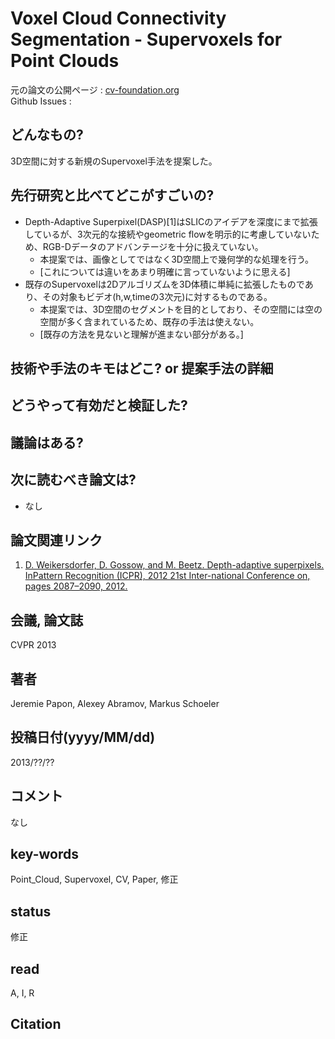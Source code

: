 # Voxel Cloud Connectivity Segmentation - Supervoxels for Point Clouds

元の論文の公開ページ : [cv-foundation.org](https://www.cv-foundation.org/openaccess/content_cvpr_2013/papers/Papon_Voxel_Cloud_Connectivity_2013_CVPR_paper.pdf)  
Github Issues : 

## どんなもの?
3D空間に対する新規のSupervoxel手法を提案した。

## 先行研究と比べてどこがすごいの?
- Depth-Adaptive Superpixel(DASP)[1]はSLICのアイデアを深度にまで拡張しているが、3次元的な接続やgeometric flowを明示的に考慮していないため、RGB-Dデータのアドバンテージを十分に扱えていない。
    - 本提案では、画像としてではなく3D空間上で幾何学的な処理を行う。
    - [これについては違いをあまり明確に言っていないように思える]
- 既存のSupervoxelは2Dアルゴリズムを3D体積に単純に拡張したものであり、その対象もビデオ(h,w,timeの3次元)に対するものである。
    - 本提案では、3D空間のセグメントを目的としており、その空間には空の空間が多く含まれているため、既存の手法は使えない。
    - [既存の方法を見ないと理解が進まない部分がある。]

## 技術や手法のキモはどこ? or 提案手法の詳細

## どうやって有効だと検証した?

## 議論はある?

## 次に読むべき論文は?
- なし

## 論文関連リンク
1. [D. Weikersdorfer, D. Gossow, and M. Beetz. Depth-adaptive superpixels. InPattern Recognition (ICPR), 2012 21st Inter-national Conference on, pages 2087–2090, 2012.](https://vision.in.tum.de/_media/teaching/ss2015/gpucourse_ss2015/dasp_slides.pdf)

## 会議, 論文誌
CVPR 2013

## 著者
Jeremie Papon, Alexey Abramov, Markus Schoeler

## 投稿日付(yyyy/MM/dd)
2013/??/??

## コメント
なし

## key-words
Point_Cloud, Supervoxel, CV, Paper, 修正

## status
修正

## read
A, I, R

## Citation
